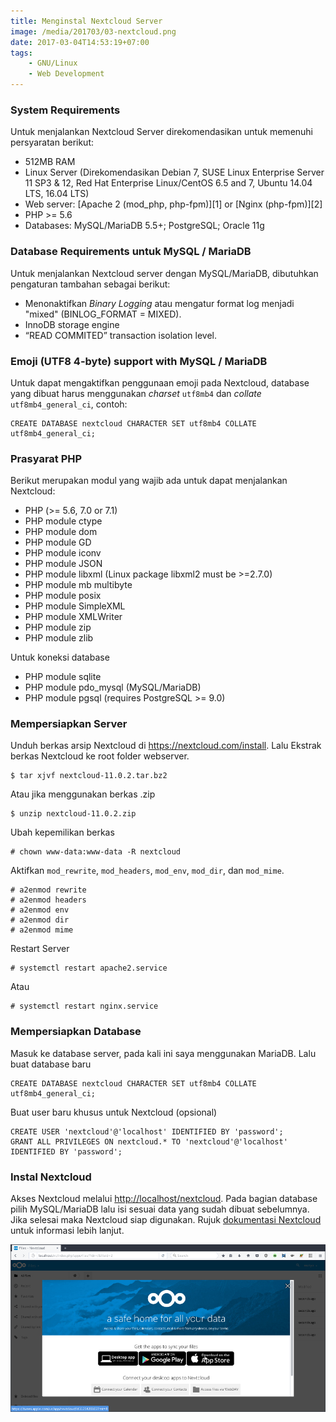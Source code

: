 ```yaml
---
title: Menginstal Nextcloud Server
image: /media/201703/03-nextcloud.png
date: 2017-03-04T14:53:19+07:00
tags:
    - GNU/Linux
    - Web Development
---
```


### System Requirements

Untuk menjalankan Nextcloud Server direkomendasikan untuk memenuhi persyaratan
berikut:

- 512MB RAM
- Linux Server (Direkomendasikan Debian 7, SUSE Linux Enterprise Server 11 SP3 &
  12, Red Hat Enterprise Linux/CentOS 6.5 and 7, Ubuntu 14.04 LTS, 16.04 LTS)
- Web server: [Apache 2 (mod_php, php-fpm)][1] or [Nginx (php-fpm)][2]
- PHP >= 5.6
- Databases: MySQL/MariaDB 5.5+; PostgreSQL; Oracle 11g

<!--more-->

### Database Requirements untuk MySQL / MariaDB

Untuk menjalankan Nextcloud server dengan MySQL/MariaDB, dibutuhkan pengaturan
tambahan sebagai berikut:

- Menonaktifkan _Binary Logging_ atau mengatur format log menjadi "mixed"
  (BINLOG_FORMAT = MIXED).
- InnoDB storage engine
- “READ COMMITED” transaction isolation level.

### Emoji (UTF8 4-byte) support with MySQL / MariaDB

Untuk dapat mengaktifkan penggunaan emoji pada Nextcloud, database yang dibuat
harus menggunakan _charset_ `utf8mb4` dan _collate_ `utf8mb4_general_ci`,
contoh:

```
CREATE DATABASE nextcloud CHARACTER SET utf8mb4 COLLATE utf8mb4_general_ci;
```

### Prasyarat PHP

Berikut merupakan modul yang wajib ada untuk dapat menjalankan Nextcloud:

- PHP (>= 5.6, 7.0 or 7.1)
- PHP module ctype
- PHP module dom
- PHP module GD
- PHP module iconv
- PHP module JSON
- PHP module libxml (Linux package libxml2 must be >=2.7.0)
- PHP module mb multibyte
- PHP module posix
- PHP module SimpleXML
- PHP module XMLWriter
- PHP module zip
- PHP module zlib

Untuk koneksi database

- PHP module sqlite
- PHP module pdo_mysql (MySQL/MariaDB)
- PHP module pgsql (requires PostgreSQL >= 9.0)

### Mempersiapkan Server

Unduh berkas arsip Nextcloud di <https://nextcloud.com/install>. Lalu Ekstrak
berkas Nextcloud ke root folder webserver.

```
$ tar xjvf nextcloud-11.0.2.tar.bz2
```

Atau jika menggunakan berkas .zip

```
$ unzip nextcloud-11.0.2.zip
```

Ubah kepemilikan berkas

```
# chown www-data:www-data -R nextcloud
```

Aktifkan `mod_rewrite`, `mod_headers`, `mod_env`, `mod_dir`, dan `mod_mime`.

```
# a2enmod rewrite
# a2enmod headers
# a2enmod env
# a2enmod dir
# a2enmod mime
```

Restart Server

```
# systemctl restart apache2.service
```

Atau

```
# systemctl restart nginx.service
```

### Mempersiapkan Database

Masuk ke database server, pada kali ini saya menggunakan MariaDB. Lalu buat
database baru

```
CREATE DATABASE nextcloud CHARACTER SET utf8mb4 COLLATE utf8mb4_general_ci;
```

Buat user baru khusus untuk Nextcloud (opsional)

```
CREATE USER 'nextcloud'@'localhost' IDENTIFIED BY 'password';
GRANT ALL PRIVILEGES ON nextcloud.* TO 'nextcloud'@'localhost' IDENTIFIED BY 'password';
```

### Instal Nextcloud

Akses Nextcloud melalui <http://localhost/nextcloud>. Pada bagian database pilih
MySQL/MariaDB lalu isi sesuai data yang sudah dibuat sebelumnya. Jika selesai
maka Nextcloud siap digunakan. Rujuk
[dokumentasi Nextcloud](https://docs.nextcloud.com) untuk informasi lebih
lanjut.

![Nexcloud user interface](images/nextcloud.png)
